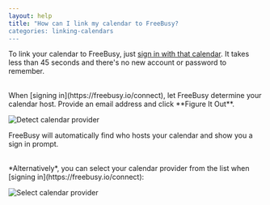 ```yaml
---
layout: help
title: "How can I link my calendar to FreeBusy?
categories: linking-calendars
---
```


To link your calendar to FreeBusy, just [sign in with that calendar](https://freebusy.io/connect).
It takes less than 45 seconds and there's no new account or password to remember.

<br>
When [signing in](https://freebusy.io/connect), let FreeBusy determine your calendar host.
Provide an email address and click **Figure It Out**.

![Detect calendar provider](http://i.imgur.com/JTbmwku.png)

FreeBusy will automatically find who hosts your calendar and show you a sign in prompt.

<br>
*Alternatively*, you can select your calendar provider from the list when [signing in](https://freebusy.io/connect):

![Select calendar provider](http://i.imgur.com/s846Z13.png)
